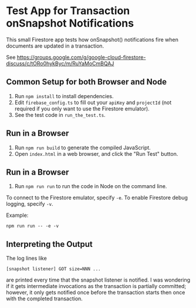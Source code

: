 # Test App for Transaction onSnapshot Notifications

This small Firestore app tests how onSnapshot() notifications fire when
documents are updated in a transaction.

See https://groups.google.com/g/google-cloud-firestore-discuss/c/tORo0hykByc/m/RuYaMoCmBQAJ

## Common Setup for both Browser and Node

1. Run `npm install` to install dependencies.
2. Edit `firebase_config.ts` to fill out your `apiKey` and `projectId`
   (not required if you only want to use the Firestore emulator).
3. See the test code in `run_the_test.ts`.

## Run in a Browser

1. Run `npm run build` to generate the compiled JavaScript.
2. Open `index.html` in a web browser, and click the "Run Test" button.

## Run in a Browser

1. Run `npm run run` to run the code in Node on the command line.

To connect to the Firestore emulator, specify `-e`.
To enable Firestore debug logging, specify `-v`.

Example:
```
npm run run -- -e -v
```

## Interpreting the Output

The log lines like

```
[snapshot listener] GOT size=NNN ...
```

are printed every time that the snapshot listener is notified.
I was wondering if it gets intermediate invocations as the transaction
is partially committed; however, it only gets notified once before
the transaction starts then once with the completed transaction.
